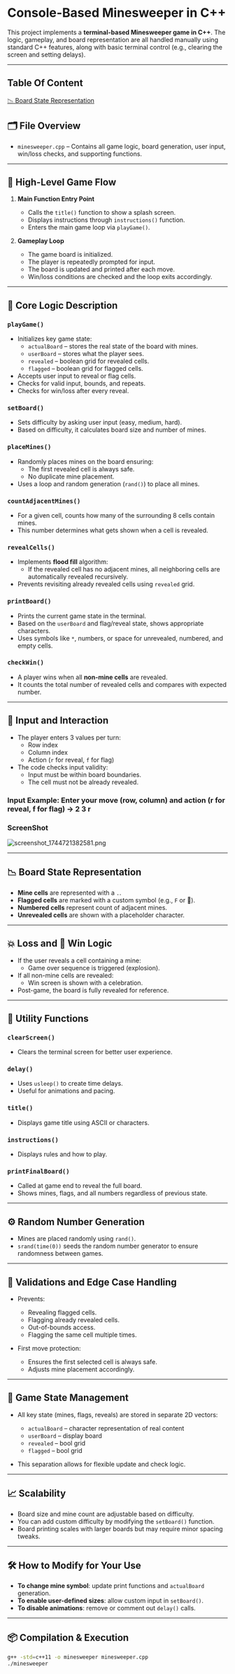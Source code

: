 # Console-Based Minesweeper in C++

This project implements a **terminal-based Minesweeper game in C++**. The logic, gameplay, and board representation are all handled manually using standard C++ features, along with basic terminal control (e.g., clearing the screen and setting delays).

---

## Table Of Content
[ 📉 Board State Representation
](#board-state-representation)

## 🗂️ File Overview

- `minesweeper.cpp` – Contains all game logic, board generation, user input, win/loss checks, and supporting functions.

---

## 🔄 High-Level Game Flow

1. **Main Function Entry Point**
   - Calls the `title()` function to show a splash screen.
   - Displays instructions through `instructions()` function.
   - Enters the main game loop via `playGame()`.

2. **Gameplay Loop**
   - The game board is initialized.
   - The player is repeatedly prompted for input.
   - The board is updated and printed after each move.
   - Win/loss conditions are checked and the loop exits accordingly.

---

## 🧠 Core Logic Description

### `playGame()`

- Initializes key game state:
  - `actualBoard` – stores the real state of the board with mines.
  - `userBoard` – stores what the player sees.
  - `revealed` – boolean grid for revealed cells.
  - `flagged` – boolean grid for flagged cells.
- Accepts user input to reveal or flag cells.
- Checks for valid input, bounds, and repeats.
- Checks for win/loss after every reveal.

### `setBoard()`

- Sets difficulty by asking user input (easy, medium, hard).
- Based on difficulty, it calculates board size and number of mines.

### `placeMines()`

- Randomly places mines on the board ensuring:
  - The first revealed cell is always safe.
  - No duplicate mine placement.
- Uses a loop and random generation (`rand()`) to place all mines.

### `countAdjacentMines()`

- For a given cell, counts how many of the surrounding 8 cells contain mines.
- This number determines what gets shown when a cell is revealed.

### `revealCells()`

- Implements **flood fill** algorithm:
  - If the revealed cell has no adjacent mines, all neighboring cells are automatically revealed recursively.
- Prevents revisiting already revealed cells using `revealed` grid.

### `printBoard()`

- Prints the current game state in the terminal.
- Based on the `userBoard` and flag/reveal state, shows appropriate characters.
- Uses symbols like `*`, numbers, or space for unrevealed, numbered, and empty cells.

### `checkWin()`

- A player wins when all **non-mine cells** are revealed.
- It counts the total number of revealed cells and compares with expected number.

---

## 🎯 Input and Interaction

- The player enters 3 values per turn:
  - Row index
  - Column index
  - Action (`r` for reveal, `f` for flag)
- The code checks input validity:
  - Input must be within board boundaries.
  - The cell must not be already revealed.

### Input Example: Enter your move (row, column) and action (r for reveal, f for flag) -> 2 3 r


### ScreenShot

![screenshot_1744721382581.png](<https://media-hosting.imagekit.io/82128bb7d240488f/screenshot_1744721382581.png?Expires=1839329382&Key-Pair-Id=K2ZIVPTIP2VGHC&Signature=WDoC4jZ1yaPxkGQVhYt7d7oJr5RzizQmdemqNlrwT2zykHSZTwOaEAHYIw8LlRXDDuY-czE8VuYVqWPXgcly-uUCTAqMoaL2qwBkQvHED8VZ-2tntnWlRAaFvw6-1xAKceR-vNIBDVAZqdoBvbySujpHGRBP8SbTFWoR~NHbSsnT5wQAtPGm5ftuReliC~wfHW-TDRuSEP2gWCuoEKsx2MKCAS2tjHCZkjEFbDhFaZSE2aq38PhmallNYKnDyKv72UOVQPpRFGBse7VK9JDmWAwK-zlMtpP7tFfY9Y8S6oTVgI~~-M5sGTuYYPHi3UHM0ItUUgK4nSumgqNSHAg-MQ__>)


---

## 📉 Board State Representation

- **Mine cells** are represented with a `.`.
- **Flagged cells** are marked with a custom symbol (e.g., `F` or 🚩).
- **Numbered cells** represent count of adjacent mines.
- **Unrevealed cells** are shown with a placeholder character.

---

## 💥 Loss and 🎉 Win Logic

- If the user reveals a cell containing a mine:
  - Game over sequence is triggered (explosion).
- If all non-mine cells are revealed:
  - Win screen is shown with a celebration.
- Post-game, the board is fully revealed for reference.

---

## 🔧 Utility Functions

### `clearScreen()`
- Clears the terminal screen for better user experience.

### `delay()`
- Uses `usleep()` to create time delays.
- Useful for animations and pacing.

### `title()`
- Displays game title using ASCII or characters.

### `instructions()`
- Displays rules and how to play.

### `printFinalBoard()`
- Called at game end to reveal the full board.
- Shows mines, flags, and all numbers regardless of previous state.

---

## ⚙️ Random Number Generation

- Mines are placed randomly using `rand()`.
- `srand(time(0))` seeds the random number generator to ensure randomness between games.

---

## 🧪 Validations and Edge Case Handling

- Prevents:
  - Revealing flagged cells.
  - Flagging already revealed cells.
  - Out-of-bounds access.
  - Flagging the same cell multiple times.

- First move protection:
  - Ensures the first selected cell is always safe.
  - Adjusts mine placement accordingly.

---

## 🔐 Game State Management

- All key state (mines, flags, reveals) are stored in separate 2D vectors:
  - `actualBoard` – character representation of real content
  - `userBoard` – display board
  - `revealed` – bool grid
  - `flagged` – bool grid

- This separation allows for flexible update and check logic.

---

## 📈 Scalability

- Board size and mine count are adjustable based on difficulty.
- You can add custom difficulty by modifying the `setBoard()` function.
- Board printing scales with larger boards but may require minor spacing tweaks.

---

## 🛠 How to Modify for Your Use

- **To change mine symbol**: update print functions and `actualBoard` generation.
- **To enable user-defined sizes**: allow custom input in `setBoard()`.
- **To disable animations**: remove or comment out `delay()` calls.

---

## 📦 Compilation & Execution

```bash
g++ -std=c++11 -o minesweeper minesweeper.cpp
./minesweeper
